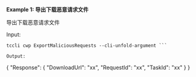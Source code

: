 **Example 1: 导出下载恶意请求文件**

导出下载恶意请求文件

Input: 

```
tccli cwp ExportMaliciousRequests --cli-unfold-argument ```

Output: 
```
{
    "Response": {
        "DownloadUrl": "xx",
        "RequestId": "xx",
        "TaskId": "xx"
    }
}
```


